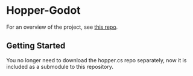 # Hopper-Godot

For an overview of the project, see [this repo](https://github.com/AntonC9018/hopper.cs).

## Getting Started
You no longer need to download the hopper.cs repo separately, now it is included as a submodule to this repository.
